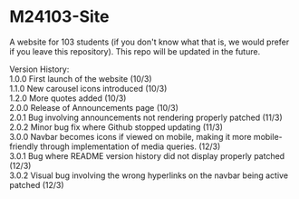 # M24103-Site
A website for 103 students (if you don't know what that is, we would prefer if you leave this repository).
This repo will be updated in the future.

Version History:  
1.0.0 First launch of the website (10/3)  
1.1.0 New carousel icons introduced (10/3)  
1.2.0 More quotes added (10/3)  
2.0.0 Release of Announcements page (10/3)  
2.0.1 Bug involving announcements not rendering properly patched (11/3)  
2.0.2 Minor bug fix where Github stopped updating (11/3)  
3.0.0 Navbar becomes icons if viewed on mobile, making it more mobile-friendly through implementation of media             queries. (12/3)  
3.0.1 Bug where README version history did not display properly patched (12/3)  
3.0.2 Visual bug involving the wrong hyperlinks on the navbar being active patched (12/3)  
